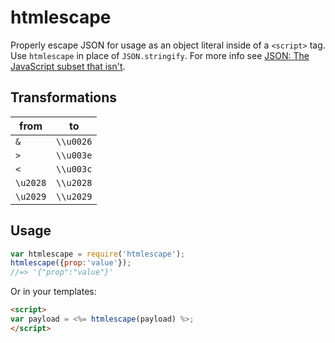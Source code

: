 # htmlescape

Properly escape JSON for usage as an object literal inside of a `<script>` tag. Use `htmlescape` in place of `JSON.stringify`. For more info see [JSON: The JavaScript subset that isn't](//timelessrepo.com/json-isnt-a-javascript-subset).

## Transformations

| from     | to        |
| -------- |:---------:|
| `&`      | `\\u0026` |
| `>`      | `\\u003e` |
| `<`      | `\\u003c` |
| `\u2028` | `\\u2028` |
| `\u2029` | `\\u2029` |


## Usage

```js
var htmlescape = require('htmlescape');
htmlescape({prop:'value'});
//=> '{"prop":"value"}'
```

Or in your templates:

```html
<script>
var payload = <%= htmlescape(payload) %>;
</script>
```
